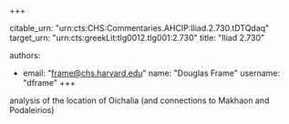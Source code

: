+++


citable_urn: "urn:cts:CHS:Commentaries.AHCIP:Iliad.2.730.tDTQdaq"
target_urn: "urn:cts:greekLit:tlg0012.tlg001:2.730"
title: "Iliad 2.730"

authors:
- email: "frame@chs.harvard.edu"
  name: "Douglas Frame"
  username: "dframe"
+++

<p>analysis of the location of Oichalia (and connections to Makhaon and Podaleirios)</p>